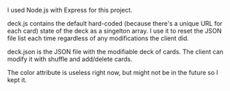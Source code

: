 I used Node.js with Express for this project.

deck.js contains the default hard-coded (because there's a unique URL for each card) state of the deck as a singelton array. I use it to reset the JSON file list each time regardless of any modifications the client did.

deck.json is the JSON file with the modifiable deck of cards. The client can modify it with shuffle and add/delete cards.

The color attribute is useless right now, but might not be in the future so I kept it.